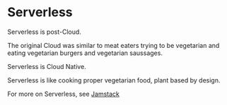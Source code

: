# Serverless

Serverless is post-Cloud.

The original Cloud was similar to meat eaters trying to be vegetarian and eating vegetarian burgers and vegetarian saussages.

Serverless is Cloud Native.

Serverless is like cooking proper vegetarian food, plant based by design.

For more on Serverless, see [Jamstack](../Jamstack/README.md)
